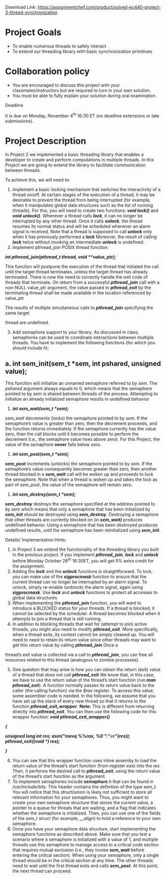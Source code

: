 Download Link: https://assignmentchef.com/product/solved-ec440-project-3-thread-synchronization
<br>



<h1>Project Goals</h1>

<ul>

 <li>To enable numerous threads to safely interact</li>

 <li>To extend our threading library with basic synchronization primitives</li>

</ul>

<h1>Collaboration policy</h1>

<ul>

 <li>You are encouraged to discuss this project with your classmates/instructors but are required to turn in your own solution.</li>

 <li>You must be able to fully explain your solution during oral examination.</li>

</ul>

Deadline

It is due on Monday, November 4<sup>th</sup> 16:30 ET (no deadline extensions or late submissions).

<h1>Project Description</h1>

In Project 2 we implemented a basic threading library that enables a developer to create and perform computations in multiple threads. In this Project we are going to extend the library to facilitate communication between threads.

To achieve this, we will need to:

<ol>

 <li>Implement a basic locking mechanism that switches the interactivity of a thread on/off. At certain stages of the execution of a thread, it may be desirable to prevent the thread from being interrupted (for example, when it manipulates global data structures such as the list of running threads). For this, you will need to create two functions: <strong><em>void lock()</em></strong> and <strong><em>void unlock()</em></strong>. Whenever a thread calls <strong><em>lock</em></strong>, it can no longer be interrupted by any other thread. Once it calls <strong><em>unlock</em></strong>, the thread resumes its normal status and will be scheduled whenever an alarm signal is received. Note that a thread is supposed to call <strong><em>unlock</em></strong> only when it has previously performed a <strong><em>lock</em></strong> Moreover, the result of calling <strong><em>lock</em></strong> twice without invoking an intermediate <strong><em>unlock</em></strong> is undefined.</li>

 <li>Implement pthread_join POSIX thread function:</li>

</ol>

<strong><em>int pthread_join(pthread_t thread, void **value_ptr);</em></strong>

This function will postpone the execution of the thread that initiated the call until the target thread terminates, unless the target thread has already terminated. There is now the need to correctly handle the exit code of threads that terminate. On return from a successful <strong><em>pthread_join</em></strong> call with a non-NULL value_ptr argument, the value passed to <strong><em>pthread_exit</em></strong> by the terminating thread shall be made available in the location referenced by value_ptr

The results of multiple simultaneous calls to <strong><em>pthread_join</em></strong> specifying the same target

thread are undefined.

<ol start="3">

 <li>Add semaphore support to your library. As discussed in class, semaphores can be used to coordinate interactions between multiple threads. You have to implement the following functions (for which you should include <em>h</em>):</li>

</ol>

<h2>a. int sem_init(sem_t *sem, int pshared, unsigned value);</h2>

This function will initialize an unnamed semaphore referred to by <em>sem</em>. The <em>pshared</em> argument always equals to 0, which means that the semaphore pointed to by <em>sem</em> is shared between threads of the process. Attempting to initialize an already initialized semaphore results in undefined behavior

<ol>

 <li><strong><em>int sem_wait(sem_t *sem);</em></strong></li>

</ol>

<em>sem_wait</em> decrements (locks) the semaphore pointed to by <em>sem</em>. If the semaphore’s value is greater than zero, then the decrement proceeds, and the function returns immediately. If the semaphore currently has the value zero, then the call blocks until it becomes possible to perform the decrement (i.e., the semaphore value rises above zero). For this Project, the value of the semaphore <strong>never</strong> falls below zero.

<ol>

 <li><strong><em>int sem_post(sem_t *sem);</em></strong></li>

</ol>

<strong><em>sem_post</em></strong> increments (unlocks) the semaphore pointed to by <em>sem</em>. If the semaphore’s value consequently becomes greater than zero, then another thread blocked in a <strong><em>sem_wait</em></strong> call will be woken up and proceeds to lock the semaphore. Note that when a thread is woken up and takes the lock as part of <em>sem_post</em>, the value of the semaphore will remain zero.

<ol>

 <li><strong><em>int sem_destroy(sem_t *sem);</em></strong></li>

</ol>

<strong><em>sem_destroy</em></strong> destroys the semaphore specified at the address pointed to by <em>sem</em> which means that only a semaphore that has been initialized by <strong><em>sem_init </em></strong>should be destroyed using <strong><em>sem_destroy</em></strong>. Destroying a semaphore that other threads are currently blocked on (in <strong><em>sem_wait)</em></strong> produces undefined behavior. Using a semaphore that has been destroyed produces undefined results, until the semaphore has been reinitialized using <strong><em>sem_init</em></strong>.

Details/ Implementation Hints:

<ol>

 <li>In Project 3 we extend the functionality of the threading library you built in the previous project. If you implement <strong><em>pthread_join</em></strong>, <strong><em>lock</em></strong> and <strong><em>unlock</em></strong> before Monday October 28<sup>th</sup> 16:30ET, you will get 5% extra credit for the assignment.</li>

 <li>Adding the <strong><em>lock</em></strong> and the <strong><em>unlock</em></strong> functions is straightforward. To lock, you can make use of the <strong><em>sigprocmask</em></strong> function to ensure that the current thread can no longer be interrupted by an alarm signal. To unlock, simply re-enable (unblock) the alarm signal, again using <strong><em>sigprocmask</em></strong>. Use <strong><em>lock</em></strong> and <strong><em>unlock</em></strong> functions to protect all accesses to global data structures.</li>

 <li>When implementing the <strong><em>pthread_join</em></strong> function, you will want to introduce a BLOCKED status for your threads. If a thread is blocked, it cannot be selected by the scheduler. A thread becomes blocked when it attempts to join a thread that is still running.</li>

 <li>In addition to blocking threads that wait for (attempt to join) active threads, you might also need to modify <strong><em>pthread_exit</em></strong>. More specifically, when a thread exits, its context cannot be simply cleaned up. You will need to need to retain its return value since other threads may want to get this return value by calling <strong><em>pthread_join</em></strong> Once a</li>

</ol>

thread’s exit value is collected via a call to <strong><em>pthread_join</em></strong>, you can free all resources related to this thread (analogous to zombie processes).

<ol start="5">

 <li>One question that may arise is how you can obtain the return (exit) value of a thread that does not call <strong><em>pthread_exit</em></strong> We know that, in this case, we have to use the return value of the thread’s start function (run <strong><em>man</em></strong> <strong><em>pthread_exit</em></strong>). A function normally passes its return value back to the caller (the calling function) via the <em>$rax</em> register. To access this value, some assembler code is needed. In the following, we assume that you have set up the stack of every new thread so that it returns to the function <strong><em>pthread_exit_wrapper</em></strong>. <strong>Note:</strong> This is different from returning directly into <strong><em>pthread_exit</em></strong>. You can then use the following code for this wrapper function: <strong><em>void pthread_exit_wrapper()</em></strong></li>

</ol>

<strong><em>      {</em></strong>

<strong><em>          unsigned long int res;           asm(“movq %%rax, %0
”:”=r”(res));           pthread_exit((void *) res);</em></strong>

<strong><em>      }</em></strong>




<ol start="6">

 <li>You can see that this wrapper function uses inline assemby to load the return value of the thread’s start function (from register <em>eax</em>) into the <em>res</em> Then, it performs the desired call to <strong><em>pthread_exit</em></strong>, using the return value of the thread’s start function as the argument.</li>

 <li>To implement semaphores include <strong><em>semaphore</em></strong><em>.h</em> that can be found in <em>/usr/include/bits.</em> This header contains the definition of the type <em>sem_t</em>. You will notice that this struct/union is likely not sufficient to store all relevant information for your semaphores. Thus, you might want to create your own semaphore structure that stores the current value, a pointer to a queue for threats that are waiting, and a flag that indicates whether the semaphore is initialized. Then, you can use one of the fields of the <em>sem_t</em> struct (for example, <em>__align</em>) to hold a reference to your own semaphore.</li>

 <li>Once you have your semaphore data structure, start implementing the semaphore functions as described above. Make sure that you test a scenario where a semaphore is initialized with a value of 1, and multiple threads use this semaphore to manage access to a critical code section that requires mutual exclusion (i.e., they invoke <strong><em>sem_wait</em></strong> before entering the critical section). When using your semaphore, only a single thread should be in the critical section at any time. The other threads need to wait until the first thread exits and calls <strong><em>sem_post</em></strong>. At this point, the next thread can proceed.</li>

</ol>